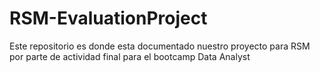 # RSM-EvaluationProject
Este repositorio es donde esta documentado nuestro proyecto para RSM por parte de actividad final para el bootcamp Data Analyst 

